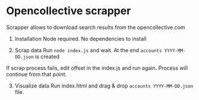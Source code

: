 # Opencollective scrapper

Scrapper allows to download search results from the opencollective.com

1. Installation
Node required. No dependencies to install


2. Scrap data
Run `node index.js` and wait.
At the end `accounts YYYY-MM-DD.json` is created

If scrap process fails, edit offset in the index.js and run again. Process will continue from that point.

3. Visualize data
Run index.html and drag & drop `accounts YYYY-MM-DD.json` file.

